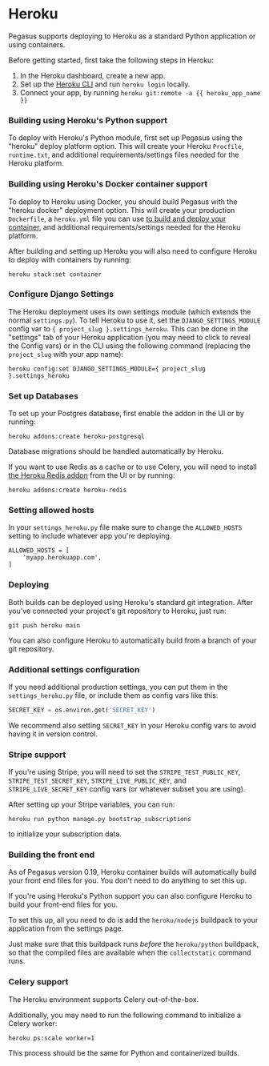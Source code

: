 # Heroku

Pegasus supports deploying to Heroku as a standard Python application or using containers.

Before getting started, first take the following steps in Heroku:

1. In the Heroku dashboard, create a new app.
2. Set up the [Heroku CLI](https://devcenter.heroku.com/articles/heroku-command-line) and run `heroku login` locally.
3. Connect your app, by running `heroku git:remote -a {{ heroku_app_name }}`

### Building using Heroku's Python support

To deploy with Heroku's Python module, first set up Pegasus using the "heroku" deploy platform option.
This will create your Heroku `Procfile`, `runtime.txt`, and additional requirements/settings files
needed for the Heroku platform.

### Building using Heroku's Docker container support

To deploy to Heroku using Docker, you should build Pegasus with the "heroku docker" deployment option.
This will create your production `Dockerfile`, a `heroku.yml` file you can use [to build and deploy your 
container](https://devcenter.heroku.com/articles/build-docker-images-heroku-yml), and 
additional requirements/settings needed for the Heroku platform.

After building and setting up Heroku you will also need to configure Heroku to
deploy with containers by running:

```
heroku stack:set container
```

### Configure Django Settings

The Heroku deployment uses its own settings module (which extends the normal `settings.py`).
To tell Heroku to use it, set the `DJANGO_SETTINGS_MODULE` config var to `{ project_slug }.settings_heroku`.
This can be done in the "settings" tab of your Heroku application (you may need to click to reveal the Config vars)
or in the CLI using the following command (replacing the `project_slug` with your app name):

```
heroku config:set DJANGO_SETTINGS_MODULE={ project_slug }.settings_heroku
```

### Set up Databases

To set up your Postgres database, first enable the addon in the UI or by running:

```
heroku addons:create heroku-postgresql
```

Database migrations should be handled automatically by Heroku.

If you want to use Redis as a cache or to use Celery, you will need to install [the Heroku Redis addon](https://elements.heroku.com/addons/heroku-redis)
from the UI or by running:

```
heroku addons:create heroku-redis
```


### Setting allowed hosts

In your `settings_heroku.py` file make sure to change the `ALLOWED_HOSTS` setting 
to include whatever app you're deploying.

```
ALLOWED_HOSTS = [
    'myapp.herokuapp.com',
]
```

### Deploying

Both builds can be deployed using Heroku's standard git integration.
After you've connected your project's git repository to Heroku, just run:

```
git push heroku main
```

You can also configure Heroku to automatically build from a branch of your git repository.


### Additional settings configuration

If you need additional production settings, you can put them in the `settings_heroku.py` file,
or include them as config vars like this:

```python
SECRET_KEY = os.environ.get('SECRET_KEY')
```

We recommend also setting `SECRET_KEY` in your Heroku config vars to avoid having it in version control.

### Stripe support

If you're using Stripe, you will need to set the `STRIPE_TEST_PUBLIC_KEY`, `STRIPE_TEST_SECRET_KEY`, 
`STRIPE_LIVE_PUBLIC_KEY`, and `STRIPE_LIVE_SECRET_KEY` config vars (or whatever subset you are using).

After setting up your Stripe variables, you can run:

```
heroku run python manage.py bootstrap_subscriptions
```

to initialize your subscription data.

### Building the front end

As of Pegasus version 0.19, Heroku container builds will automatically build your front end files for you.
You don't need to do anything to set this up. 

If you're using Heroku's Python support you can also configure Heroku to build your front-end files for you.

To set this up, all you need to do is add the `heroku/nodejs` buildpack to your application from the settings page.

Just make sure that this buildpack runs *before* the `heroku/python` buildpack, so that the compiled files
are available when the `collectstatic` command runs.

### Celery support

The Heroku environment supports Celery out-of-the-box.

Additionally, you may need to run the following command to initialize a Celery worker:

```
heroku ps:scale worker=1
```

This process should be the same for Python and containerized builds.
